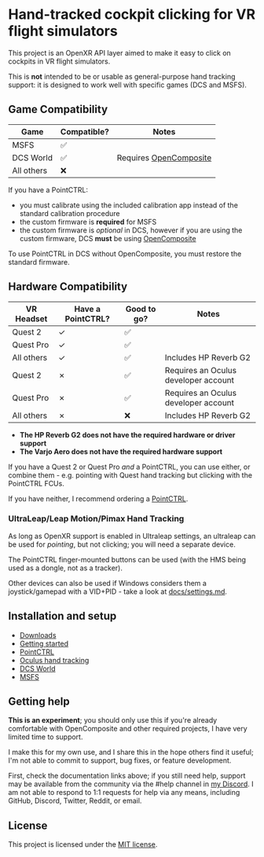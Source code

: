 # Hand-tracked cockpit clicking for VR flight simulators

This project is an OpenXR API layer aimed to make it easy to click on cockpits in VR flight simulators.

This is **not** intended to be or usable as general-purpose hand tracking support: it is designed to work well with specific games (DCS and MSFS).

## Game Compatibility

| Game | Compatible? | Notes |
|------|-------------|-------|
| MSFS | ✅ |  |
| DCS World | ✅ | Requires [OpenComposite] |
| All others | ❌ | |

If you have a PointCTRL:
- you must calibrate using the included calibration app instead of the standard calibration procedure
- the custom firmware is **required** for MSFS
- the custom firmware is *optional* in DCS, however if you are using the custom firmware, DCS **must** be using [OpenComposite]

To use PointCTRL in DCS without OpenComposite, you must restore the standard firmware.

## Hardware Compatibility

| VR Headset   | Have a PointCTRL? | Good to go? | Notes |
|--------------|-------------------|-------------|-------|
| Quest 2      | ✓                  | ✅ | |
| Quest Pro    | ✓                  | ✅ | |
| All others   | ✓                  | ✅ | Includes HP Reverb G2 |
| Quest 2      | ✗                 | ✅ | Requires an Oculus developer account |
| Quest Pro    | ✗                 | ✅ | Requires an Oculus developer account |
| All others   | ✗                 | ❌ | Includes HP Reverb G2 |

- **The HP Reverb G2 does not have the required hardware or driver support**
- **The Varjo Aero does not have the required hardware support**

If you have a Quest 2 or Quest Pro *and* a PointCTRL, you can use either, or combine them - e.g. pointing with Quest hand tracking but clicking with the PointCTRL FCUs.

If you have neither, I recommend ordering a [PointCTRL].

### UltraLeap/Leap Motion/Pimax Hand Tracking

As long as OpenXR support is enabled in Ultraleap settings, an ultraleap can be used for *pointing*, but not clicking; you will need a separate device.

The PointCTRL finger-mounted buttons can be used (with the HMS being used as a dongle, not as a tracker).

Other devices can also be used if Windows considers them a joystick/gamepad with a VID+PID - take a look at [docs/settings.md](docs/settings.md).

## Installation and setup

- [Downloads](https://github.com/fredemmott/hand-tracked-cockpit-clicking/releases/latest)
- [Getting started](docs/getting%20started.md)
- [PointCTRL](docs/pointctrl/README.md)
- [Oculus hand tracking](docs/oculus-hand-tracking/README.md)
- [DCS World](docs/dcs-world/README.md)
- [MSFS](docs/msfs/README.md)

## Getting help

**This is an experiment**; you should only use this if you're already comfortable with OpenComposite and other required projects, I have very limited time to support.

I make this for my own use, and I share this in the hope others find it useful; I'm not able to commit to support, bug fixes, or feature development.

First, check the documentation links above; if you still need help, support may be available from the community via the #help channel in [my Discord]. I am not able to respond to 1:1 requests for help via any means, including GitHub, Discord, Twitter, Reddit, or email.

## License

This project is licensed under the [MIT license].

[OpenComposite]: https://gitlab.com/znixian/OpenOVR/-/tree/openxr#downloading-and-installation
[`XR_FB_hand_tracking_aim`]: https://registry.khronos.org/OpenXR/specs/1.0/html/xrspec.html#XR_FB_hand_tracking_aim
[`XR_EXT_hand_tracking`]: https://registry.khronos.org/OpenXR/specs/1.0/html/xrspec.html#XR_EXT_hand_tracking
[MIT license]: LICENSE
[PointCTRL]: https://pointctrl.com/
[my Discord]: https://go.fredemmott.com/discord
